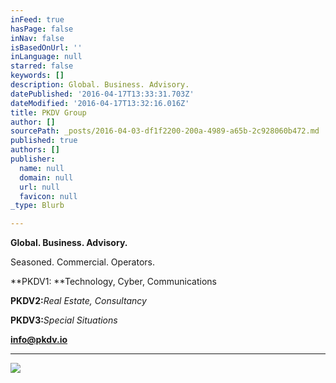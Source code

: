 ```yaml
---
inFeed: true
hasPage: false
inNav: false
isBasedOnUrl: ''
inLanguage: null
starred: false
keywords: []
description: Global. Business. Advisory.
datePublished: '2016-04-17T13:33:31.703Z'
dateModified: '2016-04-17T13:32:16.016Z'
title: PKDV Group
author: []
sourcePath: _posts/2016-04-03-df1f2200-200a-4989-a65b-2c928060b472.md
published: true
authors: []
publisher:
  name: null
  domain: null
  url: null
  favicon: null
_type: Blurb

---
```

**Global. Business. Advisory.**

Seasoned. Commercial. Operators.

**PKDV1: **Technology, Cyber, Communications

**PKDV2:**_Real Estate, Consultancy_

**PKDV3:**_Special Situations_

**info@pkdv.io**

****
![](https://the-grid-user-content.s3-us-west-2.amazonaws.com/11289877-b346-4663-97df-8abde8141bc3.jpg)